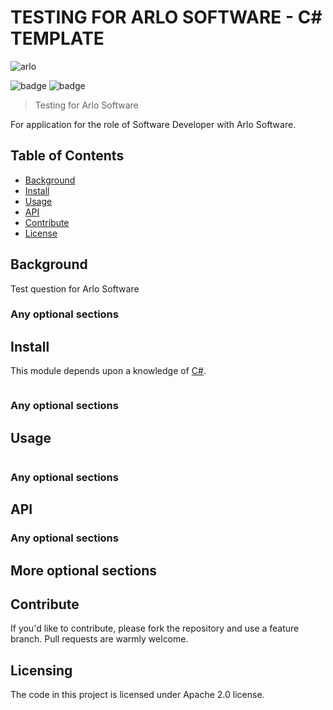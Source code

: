 # TESTING FOR ARLO SOFTWARE - C# TEMPLATE

![arlo](https://www.arlo.co)

![badge]()
![badge]()

> Testing for Arlo Software

For application for the role of Software Developer with Arlo Software.

## Table of Contents

- [Background](#background)
- [Install](#install)
- [Usage](#usage)
- [API](#api)
- [Contribute](#contribute)
- [License](#license)

## Background

Test question for Arlo Software

### Any optional sections

## Install

This module depends upon a knowledge of [C#](https://docs.microsoft.com/en-us/dotnet/csharp/).

```
```

### Any optional sections

## Usage

```
```

### Any optional sections

## API

### Any optional sections

## More optional sections

## Contribute

If you'd like to contribute, please fork the repository and use a feature
branch. Pull requests are warmly welcome.

## Licensing

The code in this project is licensed under Apache 2.0 license.
